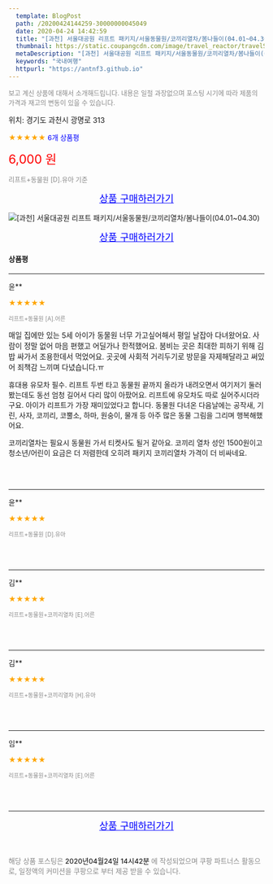 ```yaml
---
  template: BlogPost
  path: /20200424144259-30000000045049
  date: 2020-04-24 14:42:59
  title: "[과천] 서울대공원 리프트 패키지/서울동물원/코끼리열차/봄나들이(04.01~04.30)"
  thumbnail: https://static.coupangcdn.com/image/travel_reactor/travelSeller/common/A00221268/eb2e182b-f174-4760-9484-6c0b03ec43fd.jpg
  metaDescription: "[과천] 서울대공원 리프트 패키지/서울동물원/코끼리열차/봄나들이(04.01~04.30),국내여행"
  keywords: "국내여행"
  httpurl: "https://antnf3.github.io"
---
```

  
<span style="color: #888;font-size:0.8rem">보고 계신 상품에 대해서 소개해드립니다.
내용은 일절 과장없으며 포스팅 시기에 따라 제품의 가격과 재고의 변동이 있을 수 있습니다.</span>
  
<span style="font-size: 0.9rem;">위치: 경기도 과천시 광명로 313 </span>
  
<span style="color: orange;">★★★★★</span> <span style="color: blue;font-size: 0.85rem;">6개 상품평</span>
  
<span style="color: red;font-size: 1.5rem;">6,000 원</span>
  
<span style="color: #888;font-size:0.8rem">리프트+동물원 [D].유아 기준</span>



<p align="center"><a href="http://me2.do/GHMxozct" style="font-size: 1.2rem; color: blue;">상품 구매하러가기</a></p>

![[과천] 서울대공원 리프트 패키지/서울동물원/코끼리열차/봄나들이(04.01~04.30)](https://image15.coupangcdn.com/image/travelSeller/common/A00221268/6a868d3a-75c2-4b5d-a186-7ff071734aef.jpg)

<p align="center"><a href="http://me2.do/GHMxozct" style="font-size: 1.2rem; color: blue;">상품 구매하러가기</a></p>

#### 상품평
  
---
  
윤**
    
<span style="color: orange;">★★★★★</span>
    
<span style="color: #888;font-size:0.7rem">리프트+동물원 [A].어른</span>
    

    
<span style="font-size: 0.9rem;">매일 집에만 있는 5세 아이가 동물원 너무 가고싶어해서 평일 날잡아 다녀왔어요. 
사람이 정말 없어 마음 편했고 어딜가나 한적했어요. 붐비는 곳은 최대한 피하기 위해 김밥 싸가서 조용한데서 먹었어요. 곳곳에 사회적 거리두기로 방문을 자제해달라고 써있어 죄책감 느끼며 다녔습니다.ㅠ

휴대용 유모차 필수. 리프트 두번 타고 동물원 끝까지 올라가 내려오면서 여기저기 둘러봤는데도 동선 엄청 길어서 다리 많이 아팠어요. 리프트에 유모차도 따로 실어주시더라구요. 아이가 리프트가 가장 재미있었다고 합니다. 
동물원 다녀온 다음날에는 공작새, 기린, 사자, 코끼리, 코뿔소, 하마, 원숭이, 물개 등 아주 많은 동물 그림을 그리며 행복해했어요. 

코끼리열차는 필요시 동물원 가서 티켓사도 될거 같아요. 
코끼리 열차 성인 1500원이고 청소년/어린이 요금은 더 저렴한데 오히려 패키지 코끼리열차 가격이 더 비싸네요.</span>
    
<br>
<br>

---
  
윤**
    
<span style="color: orange;">★★★★★</span>
    
<span style="color: #888;font-size:0.7rem">리프트+동물원 [D].유아</span>
    

    

    
<br>
<br>

---
  
김**
    
<span style="color: orange;">★★★★★</span>
    
<span style="color: #888;font-size:0.7rem">리프트+동물원+코끼리열차 [E].어른</span>
    

    

    
<br>
<br>

---
  
김**
    
<span style="color: orange;">★★★★★</span>
    
<span style="color: #888;font-size:0.7rem">리프트+동물원+코끼리열차 [H].유아</span>
    

    

    
<br>
<br>

---
  
임**
    
<span style="color: orange;">★★★★★</span>
    
<span style="color: #888;font-size:0.7rem">리프트+동물원+코끼리열차 [E].어른</span>
    

    

    
<br>
<br>


  
---
  
<p align="center"><a href="http://me2.do/GHMxozct" style="font-size: 1.2rem; color: blue;">상품 구매하러가기</a></p>
  
<br>
  
<span style="font-size: 0.85rem; color: #888;">해당 상품 포스팅은 <span style="color: #000;"> 2020년04월24일 14시42분 </span> 에 작성되었으며 쿠팡 파트너스 활동으로, 일정액의 커미션을 쿠팡으로 부터 제공 받을 수 있습니다.</span>